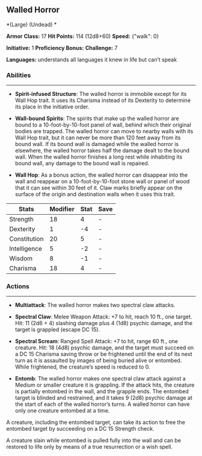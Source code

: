 ## Walled Horror
*(Large) (Undead) *

**Armor Class:** 17
**Hit Points:** 114 (12d8+60)
**Speed:** {"walk": 0}

**Initiative:** 1
**Proficiency Bonus:**
**Challenge:** 7

**Languages:** understands all languages it knew in life but can’t speak

### Abilities
 --- 
- **Spirit-infused Structure**: The walled horror is immobile except for its Wall Hop trait. It uses its Charisma instead of its Dexterity to determine its place in the initiative order.

- **Wall-bound Spirits**: The spirits that make up the walled horror are bound to a 10-foot-by-10-foot panel of wall, behind which their original bodies are trapped. The walled horror can move to nearby walls with its Wall Hop trait, but it can never be more than 120 feet away from its bound wall. If its bound wall is damaged while the walled horror is elsewhere, the walled horror takes half the damage dealt to the bound wall. When the walled horror finishes a long rest while inhabiting its bound wall, any damage to the bound wall is repaired.

- **Wall Hop**: As a bonus action, the walled horror can disappear into the wall and reappear on a 10-foot-by-10-foot stone wall or panel of wood that it can see within 30 feet of it. Claw marks briefly appear on the surface of the origin and destination walls when it uses this trait.



| Stats | Modifier | Stat | Save
| ---- | ---- | ---- | ---- |
| Strength | 18 | 4 | - |
| Dexterity | 1 | -4 | - |
| Constitution | 20 | 5 | - |
| Intelligence | 5 | -2 | - |
| Wisdom | 8 | -1 | - |
| Charisma | 18 | 4 | - |

### Actions
 --- 
- **Multiattack**: The walled horror makes two spectral claw attacks.

- **Spectral Claw**: Melee Weapon Attack: +7 to hit, reach 10 ft., one target. Hit: 11 (2d6 + 4) slashing damage plus 4 (1d8) psychic damage, and the target is grappled (escape DC 15).

- **Spectral Scream**: Ranged Spell Attack: +7 to hit, range 60 ft., one creature. Hit: 18 (4d8) psychic damage, and the target must succeed on a DC 15 Charisma saving throw or be frightened until the end of its next turn as it is assaulted by images of being buried alive or entombed. While frightened, the creature’s speed is reduced to 0.

- **Entomb**: The walled horror makes one spectral claw attack against a Medium or smaller creature it is grappling. If the attack hits, the creature is partially entombed in the wall, and the grapple ends. The entombed target is blinded and restrained, and it takes 9 (2d8) psychic damage at the start of each of the walled horror’s turns. A walled horror can have only one creature entombed at a time. 

A creature, including the entombed target, can take its action to free the entombed target by succeeding on a DC 15 Strength check.

A creature slain while entombed is pulled fully into the wall and can be restored to life only by means of a true resurrection or a wish spell.

